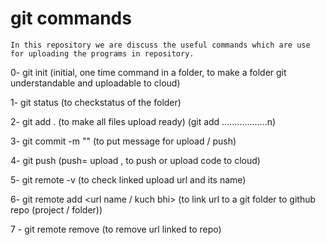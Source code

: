 <h1>git commands</h1>

`In this repository we are discuss the useful commands which are use for uploading the programs in repository.`


0- git init (initial, one time command in a folder, to make a folder git understandable and uploadable to cloud)

1- git status (to checkstatus of the folder)

2- git add . (to make all files upload ready) (git add ..................n)

3- git commit -m "<message>" (to put message for upload / push)

4- git push <urlname> <branchname> (push= upload , to push or upload code to cloud)

5- git remote -v (to check linked upload url and its name)

6- git remote add <url name / kuch bhi> <ssh url> (to link url to a git folder to github repo (project / folder))

7 - git remote remove <url name> (to remove url linked to repo)
